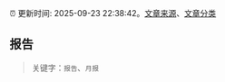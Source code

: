 :alarm_clock: 更新时间: 2025-09-23 22:38:42。[文章来源](/README.md)、[文章分类](/TAGS.md)

## 报告


> 关键字：`报告`、`月报`



